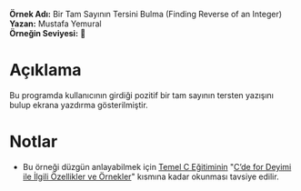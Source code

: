 **Örnek Adı:** Bir Tam Sayının Tersini Bulma (Finding Reverse of an Integer) <br>
**Yazan:** Mustafa Yemural <br>
**Örneğin Seviyesi:** :large_blue_circle: <br>
# Açıklama #
<p>Bu programda kullanıcının girdiği pozitif bir tam sayının tersten yazışını bulup ekrana yazdırma gösterilmiştir.</p>

# Notlar #
- Bu örneği düzgün anlayabilmek için [Temel C Eğitiminin](https://www.mustafayemural.com/temel-c-egitimi/) "[C’de for Deyimi ile İlgili Özellikler ve Örnekler](https://www.mustafayemural.com/c-my000028/)" kısmına kadar okunması tavsiye edilir.

